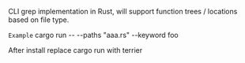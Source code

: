 CLI grep implementation in Rust, will support function trees / locations based on file type.


`Example`
cargo run -- --paths "aaa.rs" --keyword foo

After install replace cargo run with terrier